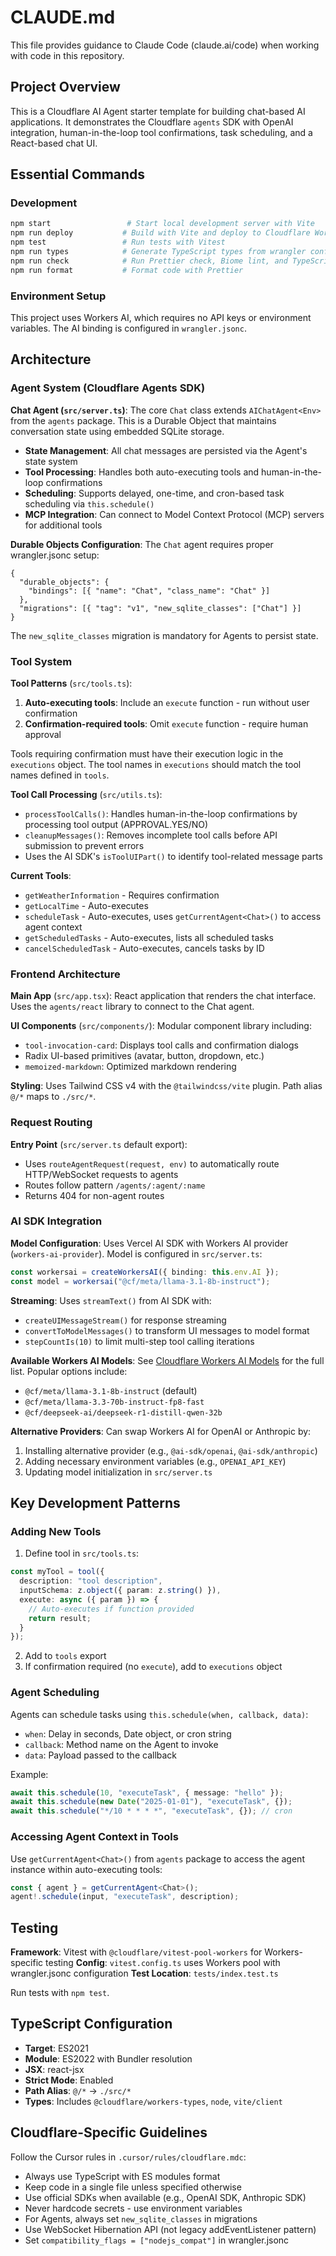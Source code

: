 # CLAUDE.md

This file provides guidance to Claude Code (claude.ai/code) when working with code in this repository.

## Project Overview

This is a Cloudflare AI Agent starter template for building chat-based AI applications. It demonstrates the Cloudflare `agents` SDK with OpenAI integration, human-in-the-loop tool confirmations, task scheduling, and a React-based chat UI.

## Essential Commands

### Development

```bash
npm start                 # Start local development server with Vite
npm run deploy           # Build with Vite and deploy to Cloudflare Workers
npm test                 # Run tests with Vitest
npm run types            # Generate TypeScript types from wrangler config
npm run check            # Run Prettier check, Biome lint, and TypeScript check
npm run format           # Format code with Prettier
```

### Environment Setup

This project uses Workers AI, which requires no API keys or environment variables. The AI binding is configured in `wrangler.jsonc`.

## Architecture

### Agent System (Cloudflare Agents SDK)

**Chat Agent (`src/server.ts`)**: The core `Chat` class extends `AIChatAgent<Env>` from the `agents` package. This is a Durable Object that maintains conversation state using embedded SQLite storage.

- **State Management**: All chat messages are persisted via the Agent's state system
- **Tool Processing**: Handles both auto-executing tools and human-in-the-loop confirmations
- **Scheduling**: Supports delayed, one-time, and cron-based task scheduling via `this.schedule()`
- **MCP Integration**: Can connect to Model Context Protocol (MCP) servers for additional tools

**Durable Objects Configuration**: The `Chat` agent requires proper wrangler.jsonc setup:

```jsonc
{
  "durable_objects": {
    "bindings": [{ "name": "Chat", "class_name": "Chat" }]
  },
  "migrations": [{ "tag": "v1", "new_sqlite_classes": ["Chat"] }]
}
```

The `new_sqlite_classes` migration is mandatory for Agents to persist state.

### Tool System

**Tool Patterns** (`src/tools.ts`):

1. **Auto-executing tools**: Include an `execute` function - run without user confirmation
2. **Confirmation-required tools**: Omit `execute` function - require human approval

Tools requiring confirmation must have their execution logic in the `executions` object. The tool names in `executions` should match the tool names defined in `tools`.

**Tool Call Processing** (`src/utils.ts`):

- `processToolCalls()`: Handles human-in-the-loop confirmations by processing tool output (APPROVAL.YES/NO)
- `cleanupMessages()`: Removes incomplete tool calls before API submission to prevent errors
- Uses the AI SDK's `isToolUIPart()` to identify tool-related message parts

**Current Tools**:

- `getWeatherInformation` - Requires confirmation
- `getLocalTime` - Auto-executes
- `scheduleTask` - Auto-executes, uses `getCurrentAgent<Chat>()` to access agent context
- `getScheduledTasks` - Auto-executes, lists all scheduled tasks
- `cancelScheduledTask` - Auto-executes, cancels tasks by ID

### Frontend Architecture

**Main App** (`src/app.tsx`): React application that renders the chat interface. Uses the `agents/react` library to connect to the Chat agent.

**UI Components** (`src/components/`): Modular component library including:

- `tool-invocation-card`: Displays tool calls and confirmation dialogs
- Radix UI-based primitives (avatar, button, dropdown, etc.)
- `memoized-markdown`: Optimized markdown rendering

**Styling**: Uses Tailwind CSS v4 with the `@tailwindcss/vite` plugin. Path alias `@/*` maps to `./src/*`.

### Request Routing

**Entry Point** (`src/server.ts` default export):

- Uses `routeAgentRequest(request, env)` to automatically route HTTP/WebSocket requests to agents
- Routes follow pattern `/agents/:agent/:name`
- Returns 404 for non-agent routes

### AI SDK Integration

**Model Configuration**: Uses Vercel AI SDK with Workers AI provider (`workers-ai-provider`). Model is configured in `src/server.ts`:

```typescript
const workersai = createWorkersAI({ binding: this.env.AI });
const model = workersai("@cf/meta/llama-3.1-8b-instruct");
```

**Streaming**: Uses `streamText()` from AI SDK with:

- `createUIMessageStream()` for response streaming
- `convertToModelMessages()` to transform UI messages to model format
- `stepCountIs(10)` to limit multi-step tool calling iterations

**Available Workers AI Models**: See [Cloudflare Workers AI Models](https://developers.cloudflare.com/workers-ai/models/) for the full list. Popular options include:

- `@cf/meta/llama-3.1-8b-instruct` (default)
- `@cf/meta/llama-3.3-70b-instruct-fp8-fast`
- `@cf/deepseek-ai/deepseek-r1-distill-qwen-32b`

**Alternative Providers**: Can swap Workers AI for OpenAI or Anthropic by:

1. Installing alternative provider (e.g., `@ai-sdk/openai`, `@ai-sdk/anthropic`)
2. Adding necessary environment variables (e.g., `OPENAI_API_KEY`)
3. Updating model initialization in `src/server.ts`

## Key Development Patterns

### Adding New Tools

1. Define tool in `src/tools.ts`:

```typescript
const myTool = tool({
  description: "tool description",
  inputSchema: z.object({ param: z.string() }),
  execute: async ({ param }) => {
    // Auto-executes if function provided
    return result;
  }
});
```

2. Add to `tools` export
3. If confirmation required (no `execute`), add to `executions` object

### Agent Scheduling

Agents can schedule tasks using `this.schedule(when, callback, data)`:

- `when`: Delay in seconds, Date object, or cron string
- `callback`: Method name on the Agent to invoke
- `data`: Payload passed to the callback

Example:

```typescript
await this.schedule(10, "executeTask", { message: "hello" });
await this.schedule(new Date("2025-01-01"), "executeTask", {});
await this.schedule("*/10 * * * *", "executeTask", {}); // cron
```

### Accessing Agent Context in Tools

Use `getCurrentAgent<Chat>()` from `agents` package to access the agent instance within auto-executing tools:

```typescript
const { agent } = getCurrentAgent<Chat>();
agent!.schedule(input, "executeTask", description);
```

## Testing

**Framework**: Vitest with `@cloudflare/vitest-pool-workers` for Workers-specific testing
**Config**: `vitest.config.ts` uses Workers pool with wrangler.jsonc configuration
**Test Location**: `tests/index.test.ts`

Run tests with `npm test`.

## TypeScript Configuration

- **Target**: ES2021
- **Module**: ES2022 with Bundler resolution
- **JSX**: react-jsx
- **Strict Mode**: Enabled
- **Path Alias**: `@/*` → `./src/*`
- **Types**: Includes `@cloudflare/workers-types`, `node`, `vite/client`

## Cloudflare-Specific Guidelines

Follow the Cursor rules in `.cursor/rules/cloudflare.mdc`:

- Always use TypeScript with ES modules format
- Keep code in a single file unless specified otherwise
- Use official SDKs when available (e.g., OpenAI SDK, Anthropic SDK)
- Never hardcode secrets - use environment variables
- For Agents, always set `new_sqlite_classes` in migrations
- Use WebSocket Hibernation API (not legacy addEventListener pattern)
- Set `compatibility_flags = ["nodejs_compat"]` in wrangler.jsonc
